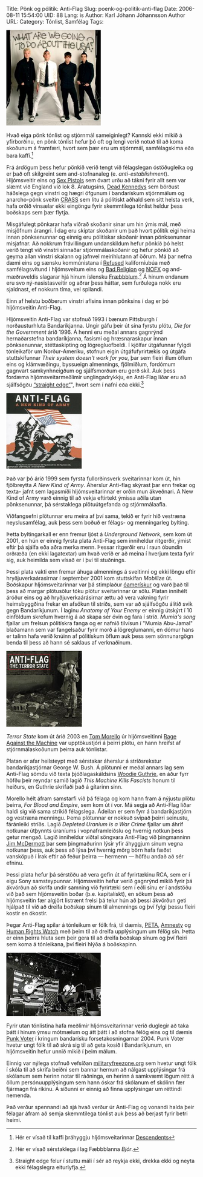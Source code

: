 Title: Pönk og pólitík: Anti-Flag
Slug: poenk-og-politik-anti-flag
Date: 2006-08-11 15:54:00
UID: 88
Lang: is
Author: Karl Jóhann Jóhannsson
Author URL: 
Category: Tónlist, Samfélag
Tags: 

![Hljómsveitin Anti-Flag](170.jpg)

Hvað eiga pönk tónlist og stjórnmál sameiginlegt?  Kannski ekki mikið á yfirborðinu, en pönk tónlist hefur þó oft og lengi verið notuð til að koma skoðunum á framfæri, hvort sem þær eru um stjórnmál, samfélagskima eða bara kaffi.[^1]  

Frá árdögum þess hefur pönkið verið tengt við félagslegan óstöðugleika og er það oft skilgreint sem and-stofnanaleg (e. _anti-establishment_).  Hljómsveitir eins og [Sex Pistols](http://en.wikipedia.org/wiki/Sex_Pistols) sem óvart urðu að tákni fyrir allt sem var slæmt við England við lok 8. Áratugsins, [Dead Kennedys](http://en.wikipedia.org/wiki/Dead_Kennedys) sem börðust háðslega gegn vinstri og hægri öfgunum í bandarískum stjórnmálum og anarcho-pönk sveitin [CRASS](http://en.wikipedia.org/wiki/Crass) sem litu á pólitískt aðhald sem sitt helsta verk, hafa orðið vinsælar ekki eingöngu fyrir skemmtilega tónlist heldur þess boðskaps sem þær flytja.

Misgáfulegt pönkarar hafa viðrað skoðanir sínar um hin ýmis mál, með misjöfnum árangri.  Í dag eru skiptar skoðanir um það hvort pólitík eigi heima innan pönksenunnar og einnig eru pólitískar skoðanir innan pönksenunnar misjafnar.  Að nokkrum frávillingum undanskildum hefur pönkið þó helst verið tengt við vinstri sinnaðar stjórnmálaskoðanir og hefur pönkið að geyma allan vinstri skalann og jafnvel meirihlutann af öðrum.  Má þar nefna dæmi eins og sænsku kommúnistana í [Refused](http://en.wikipedia.org/wiki/Refused,) kaliforníubúa með  samfélagsvitund í hljómsveitum eins og [Bad Religion](http://en.wikipedia.org/wiki/Bad_Religion) og [NOFX](http://en.wikipedia.org/wiki/Nofx) og and-mæðraveldis slagarar hjá hinum íslensku [Fræbbblum](http://en.wikipedia.org/wiki/Fr%C3%A6bbblarnir).[^2]  Á hinum endanum eru svo ný-nasistasveitir og aðrar þess háttar, sem furðulega nokk eru sjaldnast, ef nokkurn tíma, vel spilandi.

Einn af helstu boðberum vinstri aflsins innan pönksins í dag er þó hljómsveitin Anti-Flag.

Hljómsveitin Anti-Flag var stofnuð 1993 í bænum Pittsburgh í norðausturhluta Bandaríkjanna.  Ungir gáfu þeir út sína fyrstu plötu, _Die for the Government_ árið 1996.  Á henni eru meðal annars gagnrýnd hernaðarstefna bandaríkjanna, fasismi og hræsnaraskapur innan pönksenunnar, stéttaskipting og lögregluofbeldi.  Í kjölfar útgáfunnar fylgdi tónleikaför um Norður-Ameríku, stofnun eigin útgáfufyrirtækis og útgáfa stuttskífunnar _Their system doesn't work for you_, þar sem fleiri illum öflum eins og klámvæðingu, byssueign almennings, fjölmiðlum, fordómum gagnvart samkynhneigðum og sjálfsmorðum eru gerð skil. Auk þess fordæma hljómsveitarmeðlimir unglingadrykkju, en Anti-Flag liðar eru að sjálfsögðu [“straight edge“](http://en.wikipedia.org/wiki/Straight_edge)", hvort sem í nafni eða ekki.[^3]

![Anti-Flag - A New Kind of Army](174.jpg)

Það var þó árið 1999 sem fyrsta fullorðinsverk sveitarinnar kom út, hin fjölbreytta _A New Kind of Army_.  Áherslur Anti-flag skýrast þar enn frekar og texta- jafnt sem lagasmíði hljómsveitarinnar er orðin mun ákveðnari.  A New Kind of Army varð einnig til að vekja eftirtekt ýmissa aðila utan pönksenunnar, þá sérstaklega plötuútgefanda og stjórnmálaafla.  

Viðfangsefni plötunnar eru meira af því sama, tekið er fyrir hið vestræna neyslusamfélag, auk þess sem boðuð er félags- og menningarleg bylting.

Þetta byltingarkall er enn fremur ljóst á  _Underground Network_, sem kom út 2001, en hún er einnig fyrsta plata Anti-Flag sem inniheldur ritgerðir, ýmist eftir þá sjálfa eða aðra merka menn.  Þessar ritgerðir eru í raun óbundin orðræða (en ekki lagatextar) um hvað verið er að meina í hverjum texta fyrir sig, auk heimilda sem vísað er í því til stuðnings.

Þessi plata vakti enn fremur áhuga almennings á sveitinni og ekki löngu eftir hryðjuverkaárasirnar í september 2001 kom stuttskífan _Mobilize_ út.  Boðskapur hljómsveitarinnar var þá stimplaður [óamerískur](http://en.wikipedia.org/wiki/Mumia) og varð það til þess að margar plötusölur tóku plötur sveitarinnar úr sölu.  Platan innihélt áróður eins og að hryðjuverkaárásirnar ættu að vera vakning fyrir heimsbyggðina frekar en afsökun til stríðs, sem var að sjálfsögðu álitið svik gegn Bandaríkjunum.  Í laginu _Anatomy of Your Enemy_ er einnig útskýrt í 10 einföldum skrefum hvernig á að skapa sér óvin og fara í stríð. _Mumia's song_ fjallar um frelsun pólitískra fanga og er nafnið tilvísun í "Mumia Abu-Jamal" blaðamann sem var fangelsaður fyrir morð á lögreglumanni, en dómur hans er talinn hafa verið knúinn af pólitískum öflum auk þess sem sönnunargögn benda til þess að hann sé saklaus af verknaðinum.

![Anti-Flag - The Terror State](171.jpg)

_Terror State_ kom út árið 2003 en [Tom Morello](http://en.wikipedia.org/wiki/Tom_Morello) úr hljómsveitinni [Rage Against the Machine](http://en.wikipedia.org/wiki/Rage_Against_The_Machine) var upptökustjóri á þeirri plötu, en hann hreifst af stjórnmálaskoðunum þeirra auk tónlistar.

Platan er afar heilsteypt með sérstakar áherslur á stríðsrekstur bandaríkjastjórnar George W. Bush.  Á plötunni er meðal annars lag sem Anti-Flag sömdu við texta þjóðlagaskáldsins [Woodie Guthrie](http://en.wikipedia.org/wiki/Woodie_Guthrie), en áður fyrr höfðu þeir reyndar samið lagið _This Machine Kills Fascists_ honum til heiðurs, en Guthrie skrifaði það á gítarinn sinn.

Morello hélt áfram samstarfi við þá félaga og kom hann fram á nýjustu plötu þeirra, _For Blood and Empire_, sem kom út í vor.  Má segja að Anti-Flag liðar haldi sig við sama strikið félagslega.  Ádeilan er sem fyrr á bandaríkjastjórn og vestræna menningu.  Þema plötunnar er nokkuð svipað þeirri seinustu, fáránleiki stríðs.  Lagið _Depleted Uranium is a War Crime_ fjallar um áhrif notkunar útþynnts úraníums í vopnaframleiðslu og hvernig notkun þess getur mengað.  Lagið inniheldur viðtal söngvara Anti-Flag við þingmanninn [Jim McDermott](http://en.wikipedia.org/wiki/Jim_McDermott) þar sem þingmaðurinn lýsir yfir áhyggjum sínum vegna notkunar þess, auk þess að lýsa því hvernig mörg börn hafa fæðst vansköpuð í Írak eftir að feður þeirra — hermenn — höfðu andað að sér efninu.

Þessi plata hefur þá sérstöðu að vera gefin út af fyrirtækinu RCA, sem er í eigu Sony samsteypunnar.  Hljómsveitin hefur verið gagnrýnd mikið fyrir þá ákvörðun að skrifa undir samning við fyrirtæki sem í eðli sínu er í andstöðu við það sem hljómsveitin boðar (þ.e. kapitalískt), en sökum þess að hljómsveitin fær algjört listrænt frelsi þá telur hún að þessi ákvörðun geti hjálpað til við að dreifa boðskap sínum til almennings og því fylgi þessu fleiri kostir en ókostir.

Þegar Anti-Flag spilar á tónleikum er fólk frá, til dæmis, [PETA](http://peta.org), [Amnesty](http://amnesty.org) og [Human Rights Watch](http://www.hrw.org/) með þeim til að dreifa upplýsingum um félög sín.  Þetta er einn þeirra hluta sem þeir gera til að dreifa boðskap sínum og því fleiri sem koma á tónleikana, því fleiri hlýða á boðskapinn.

![Anti-Flag á tónleikum](173.jpg)

Fyrir utan tónlistina hafa meðlimir hljómsveitarinnar verið duglegir að taka þátt í hinum ýmsu mótmælum og átt þátt í að stofna félög eins og til dæmis [Punk Voter](http://punkvoter.com/) í kringum bandarísku forsetakosningarnar 2004.  Punk Voter hvetur ungt fólk til að skrá sig til að geta kosið í Bandaríkjunum, en hljómsveitin hefur unnið mikið í þeim málum.

Einnig var nýlega stofnuð vefsíðan [militaryfreezone.org](http://militaryfreezone.org/) sem hvetur ungt fólk í skóla til að skrifa beiðni sem bannar hernum að nálgast upplýsingar frá skólanum sem herinn notar til ráðninga, en herinn á samkvæmt lögum rétt á öllum persónuupplýsingum sem hann óskar frá skólanum ef skólinn fær fjármagn frá ríkinu.  Á síðunni er einnig að finna upplýsingar um réttindi nemenda.

Það verður spennandi að sjá hvað verður úr Anti-Flag og vonandi halda þeir félagar áfram að semja skemmtilega tónlist auk þess að berjast fyrir betri heimi.

[^1]: Hér er vísað til kaffi þráhyggju hljómsveitarinnar [Descendents](http://en.wikipedia.org/wiki/The_Descendents)

[^2]: Hér er vísað sérstaklega í lag Fæbbblanna _Bjór_.

[^3]: Straight edge felur í stuttu máli í sér að reykja ekki, drekka ekki og neyta ekki félagslegra eiturlyfja.

